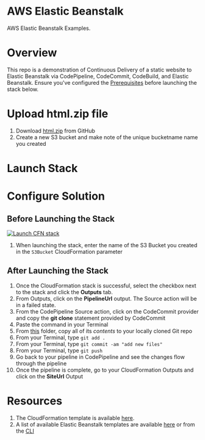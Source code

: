 # AWS Elastic Beanstalk
AWS Elastic Beanstalk Examples. 

# Overview
This repo is a demonstration of Continuous Delivery of a static website to Elastic Beanstalk via CodePipeline, CodeCommit, CodeBuild, and Elastic Beanstalk. Ensure you've configured the [Prerequisites](https://github.com/stelligent/devops-essentials/wiki/Prerequisites) before launching the stack below.

# Upload html.zip file

1. Download [html.zip](https://github.com/stelligent/devops-essentials/blob/master/samples/beanstalk/html.zip) from GitHub
1. Create a new S3 bucket and make note of the unique bucketname name you created

# Launch Stack



# Configure Solution

## Before Launching the Stack

[![Launch CFN stack](https://s3.amazonaws.com/www.devopsessentialsaws.com/img/deploy-to-aws.png)](https://console.aws.amazon.com/cloudformation/home?region=us-east-1#cstack=sn%7Edevops-essentials-beanstalk%7Cturl%7Ehttps://s3.amazonaws.com/www.devopsessentialsaws.com/samples/beanstalk/pipeline.yml)
1. When launching the stack, enter the name of the S3 Bucket you created in the `S3Bucket` CloudFormation parameter

## After Launching the Stack
1. Once the CloudFormation stack is successful, select the checkbox next to the stack and click the **Outputs** tab. 
1. From Outputs, click on the **PipelineUrl** output. The Source action will be in a failed state.
1. From the CodePipeline Source action, click on the CodeCommit provider and copy the **git clone** statement provided by CodeCommit
1. Paste the command in your Terminal
1. From [this](../beanstalk) folder, copy all of its *contents* to your locally cloned Git repo
1. From your Terminal, type `git add .`
1. From your Terminal, type `git commit -am "add new files"`
1. From your Terminal, type `git push`
1. Go back to your pipeline in CodePipeline and see the changes flow through the pipeline
1. Once the pipeline is complete, go to your CloudFormation Outputs and click on the **SiteUrl** Output

# Resources

1. The CloudFormation template is available [here](https://s3.amazonaws.com/www.devopsessentialsaws.com/samples/beanstalk/pipeline.yml).
1. A list of available Elastic Beanstalk templates are available [here](http://docs.aws.amazon.com/elasticbeanstalk/latest/dg/concepts.platforms.html) or from the [CLI](http://docs.aws.amazon.com/cli/latest/reference/elasticbeanstalk/list-available-solution-stacks.html#examples)






